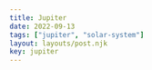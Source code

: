 ```yaml
---
title: Jupiter
date: 2022-09-13
tags: ["jupiter", "solar-system"]
layout: layouts/post.njk
key: jupiter
---
```

